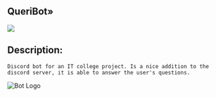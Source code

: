 ## QueriBot»
<a href="https://codeclimate.com/github/THEBESTol0ch/QueriBot/maintainability"><img src="https://api.codeclimate.com/v1/badges/cf7979cbcffa44012ec5/maintainability" /></a>

## Description:
```
Discord bot for an IT college project. Is a nice addition to the discord server, it is able to answer the user's questions.
```

![Bot Logo](https://media.discordapp.net/attachments/1117444086077595752/1122509779210870854/1.png?width=468&height=468)
